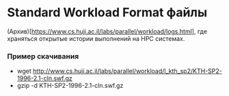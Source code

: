 # Standard Workload Format файлы
(Архив)[https://www.cs.huji.ac.il/labs/parallel/workload/logs.html], где храняться открытые истории выполнений на HPC системах.

### Пример скачивания
- wget http://www.cs.huji.ac.il/labs/parallel/workload/l_kth_sp2/KTH-SP2-1996-2.1-cln.swf.gz
- gzip -d KTH-SP2-1996-2.1-cln.swf.gz